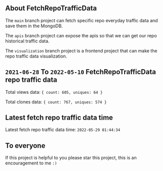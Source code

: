 ## About FetchRepoTrafficData

The `main` branch project can fetch specific repo everyday traffic data and save them in the MongoDB.

The `apis` branch project can expose the apis so that we can get our repo historical traffic data.

The `visualization` branch project is a frontend project that can make the repo traffic data visualization.

## `2021-06-28` To `2022-05-10` FetchRepoTrafficData repo traffic data

Total views data: `{ count: 605, uniques: 64 }`

Total clones data: `{ count: 767, uniques: 574 }`

## Latest fetch repo traffic data time

Latest fetch repo traffic data time: `2022-05-29 01:44:34`

## To everyone

If this project is helpful to you please star this project, this is an encouragement to me `:)`



